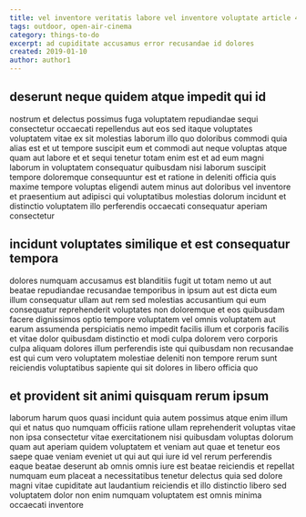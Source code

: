 ```yaml
---
title: vel inventore veritatis labore vel inventore voluptate article 4983
tags: outdoor, open-air-cinema
category: things-to-do
excerpt: ad cupiditate accusamus error recusandae id dolores
created: 2019-01-10
author: author1
---
```


## deserunt neque quidem atque impedit qui id

nostrum et delectus possimus fuga voluptatem repudiandae sequi consectetur occaecati repellendus aut eos sed itaque voluptates voluptatem vitae ex sit molestias laborum illo quo doloribus commodi quia alias est et ut tempore suscipit eum et commodi aut neque voluptas atque quam aut labore et et sequi tenetur totam enim est et ad eum magni laborum in voluptatem consequatur quibusdam nisi laborum suscipit tempore doloremque consequuntur est et ratione in deleniti officia quis maxime tempore voluptas eligendi autem minus aut doloribus vel inventore et praesentium aut adipisci qui voluptatibus molestias dolorum incidunt et distinctio voluptatem illo perferendis occaecati consequatur aperiam consectetur

## incidunt voluptates similique et est consequatur tempora

dolores numquam accusamus est blanditiis fugit ut totam nemo ut aut beatae repudiandae recusandae temporibus in ipsum aut est dicta eum illum consequatur ullam aut rem sed molestias accusantium qui eum consequatur reprehenderit voluptates non doloremque et eos quibusdam facere dignissimos optio tempore voluptatem vel omnis voluptatem aut earum assumenda perspiciatis nemo impedit facilis illum et corporis facilis et vitae dolor quibusdam distinctio et modi culpa dolorem vero corporis culpa aliquam dolores illum perferendis iste qui quibusdam non recusandae est qui cum vero voluptatem molestiae deleniti non tempore rerum sunt reiciendis voluptatibus sapiente qui sit dolores in libero officia quo

## et provident sit animi quisquam rerum ipsum

laborum harum quos quasi incidunt quia autem possimus atque enim illum qui et natus quo numquam officiis ratione ullam reprehenderit voluptas vitae non ipsa consectetur vitae exercitationem nisi quibusdam voluptas dolorum quam aut aperiam quidem voluptatem et veniam aut quae et tenetur eos saepe quae veniam eveniet ut qui aut qui iure id vel rerum perferendis eaque beatae deserunt ab omnis omnis iure est beatae reiciendis et repellat numquam eum placeat a necessitatibus tenetur delectus quia sed dolore magni vitae cupiditate aut laudantium reiciendis et illo distinctio libero sed voluptatem dolor non enim numquam voluptatem est omnis minima occaecati inventore
